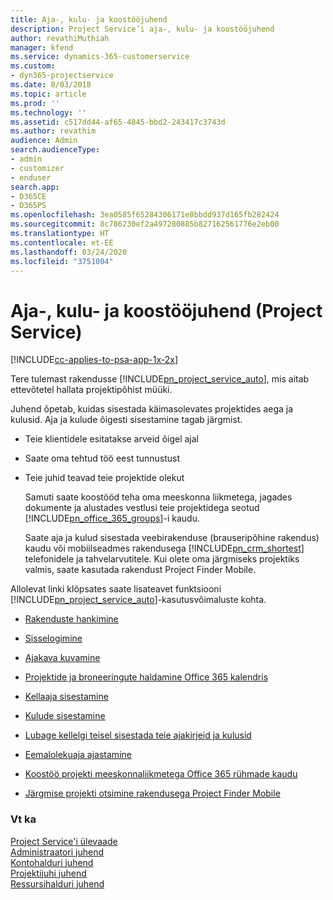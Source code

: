 ```yaml
---
title: Aja-, kulu- ja koostööjuhend
description: Project Service’i aja-, kulu- ja koostööjuhend
author: revathiMuthiah
manager: kfend
ms.service: dynamics-365-customerservice
ms.custom:
- dyn365-projectservice
ms.date: 8/03/2018
ms.topic: article
ms.prod: ''
ms.technology: ''
ms.assetid: c517dd44-af65-4845-bbd2-243417c3743d
ms.author: revathim
audience: Admin
search.audienceType:
- admin
- customizer
- enduser
search.app:
- D365CE
- D365PS
ms.openlocfilehash: 3ea0585f65284306171e8bbdd937d165fb282424
ms.sourcegitcommit: 8c786230ef2a497280885b827162561776e2eb00
ms.translationtype: HT
ms.contentlocale: et-EE
ms.lasthandoff: 03/24/2020
ms.locfileid: "3751004"
---
```

# <a name="time-expense-and-collaboration-guide-project-service"></a>Aja-, kulu- ja koostööjuhend (Project Service)

[!INCLUDE[cc-applies-to-psa-app-1x-2x](../includes/cc-applies-to-psa-app-1x-2x.md)]

Tere tulemast rakendusse [!INCLUDE[pn_project_service_auto](../includes/pn-project-service-auto.md)], mis aitab ettevõtetel hallata projektipõhist müüki. 
  
 Juhend õpetab, kuidas sisestada käimasolevates projektides aega ja kulusid. Aja ja kulude õigesti sisestamine tagab järgmist.  
  
- Teie klientidele esitatakse arveid õigel ajal  
  
- Saate oma tehtud töö eest tunnustust  
  
- Teie juhid teavad teie projektide olekut  
  
  Samuti saate koostööd teha oma meeskonna liikmetega, jagades dokumente ja alustades vestlusi teie projektidega seotud [!INCLUDE[pn_office_365_groups](../includes/pn-office-365-groups.md)]-i kaudu.  
  
  Saate aja ja kulud sisestada veebirakenduse (brauseripõhine rakendus) kaudu või mobiilseadmes rakendusega [!INCLUDE[pn_crm_shortest](../includes/pn-crm-shortest.md)] telefonidele ja tahvelarvutitele. Kui olete oma järgmiseks projektiks valmis, saate kasutada rakendust Project Finder Mobile.  
  
Allolevat linki klõpsates saate lisateavet funktsiooni [!INCLUDE[pn_project_service_auto](../includes/pn-project-service-auto.md)]-kasutusvõimaluste kohta.  
  
-   [Rakenduste hankimine](../project-service/get-apps.md)  
  
-   [Sisselogimine](../project-service/sign-in.md)  
  
-   [Ajakava kuvamine](../project-service/view-schedule.md)  
  
-   [Projektide ja broneeringute haldamine Office 365 kalendris](../project-service/manage-project-bookings-office-365-calendar.md)  
  
-   [Kellaaja sisestamine](../project-service/enter-time.md)  
  
-   [Kulude sisestamine](../project-service/enter-expenses.md)  
  
-   [Lubage kellelgi teisel sisestada teie ajakirjeid ja kulusid](../project-service/allow-someone-else-enter-time-entry-expense.md)  
  
-   [Eemalolekuaja ajastamine ](../project-service/schedule-time-off.md)  
  
-   [Koostöö projekti meeskonnaliikmetega Office 365 rühmade kaudu](../project-service/collaborate-project-team-members-office-365-groups.md)  
  
-   [Järgmise projekti otsimine rakendusega Project Finder Mobile](../project-service/find-next-project-finder-mobile-app.md)  
  
### <a name="see-also"></a>Vt ka  
 [Project Service'i ülevaade](../project-service/overview.md)   
 [Administraatori juhend](../project-service/admin-guide.md)   
 [Kontohalduri juhend](../project-service/account-manager-guide.md)   
 [Projektijuhi juhend](../project-service/project-manager-guide.md)   
 [Ressursihalduri juhend](../project-service/resource-manager-guide.md)   

